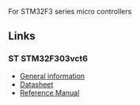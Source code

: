 For STM32F3 series micro controllers


## Links
### ST STM32F303vct6

* [General information](https://www.st.com/en/microcontrollers-microprocessors/stm32f303vc.html)
* [Datasheet](https://www.st.com/resource/en/datasheet/stm32f303vc.pdf)
* [Reference Manual](https://www.st.com/resource/en/reference_manual/dm00043574.pdf)
